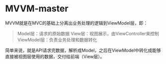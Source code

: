 # MVVM-master
MVVM就是在MVC的基础上分离出业务处理的逻辑到ViewModel层，即：

> Model层：请求的原始数据
> View层：视图展示，由ViewController来控制
> ViewModel层：负责业务处理和数据转化

简单来说，就是API请求完数据，解析成Model，之后在ViewModel中转化成能够直接被视图层使用的数据，交付给前端（View层）。


